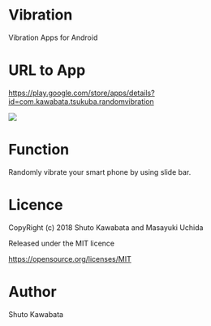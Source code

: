 # Vibration
Vibration Apps for Android

# URL to App
https://play.google.com/store/apps/details?id=com.kawabata.tsukuba.randomvibration

<img src="https://github.com/shutokawabata0723/Vibration/blob/master/vibration.png">

# Function
Randomly vibrate your smart phone by using slide bar.

# Licence
CopyRight (c) 2018 Shuto Kawabata and Masayuki Uchida

Released under the MIT licence

https://opensource.org/licenses/MIT

# Author
Shuto Kawabata
